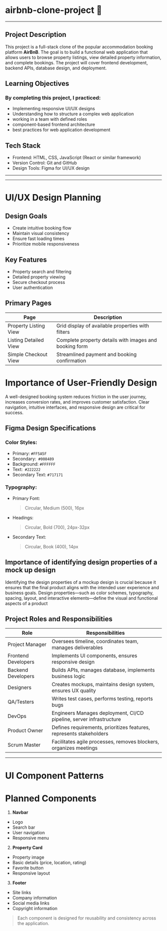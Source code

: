 # airbnb-clone-project 🏤

---

## Project Description

This project is a full-stack clone of the popular accommodation booking platform **AirBnB**. The goal is to build a functional web application that allows users to browse property listings, view detailed property information, and complete bookings. The project will cover frontend development, backend APIs, database design, and deployment.

## Learning Objectives

### By completing this project, I practiced:

- Implementing responsive UI/UX designs
- Understanding how to structure a complex web application
- working in a team with defined roles
- component-based frontend architecture
- best practices for web application development

## Tech Stack

- Frontend: HTML, CSS, JavaScript (React or similar framework)
- Version Control: Git and GitHub
- Design Tools: Figma for UI/UX design

---

---

# UI/UX Design Planning

## Design Goals

- Create intuitive booking flow
- Maintain visual consistency
- Ensure fast loading times
- Prioritize mobile responsiveness

## Key Features

- Property search and filtering
- Detailed property viewing
- Secure checkout process
- User authentication

## Primary Pages

| **Page**              | **Description**                                        |
| --------------------- | ------------------------------------------------------ |
| Property Listing View | Grid display of available properties with filters      |
| Listing Detailed View | Complete property details with images and booking form |
| Simple Checkout View  | Streamlined payment and booking confirmation           |

# Importance of User-Friendly Design

A well-designed booking system reduces friction in the user journey, increases conversion rates, and improves customer satisfaction. Clear navigation, intuitive interfaces, and responsive design are critical for success.

## Figma Design Specifications

### Color Styles:

- Primary: `#FF5A5F`
- Secondary:` #008489`
- Background: `#FFFFFF`
- Text:` #222222`
- Secondary Text: `#717171`

### Typography:

- Primary Font:
  > Circular, Medium (500), 16px
- Headings:
  > Circular, Bold (700), 24px-32px
- Secondary Text:
  > Circular, Book (400), 14px

## Importance of identifying design properties of a mock up design

Identifying the design properties of a mockup design is crucial because it ensures that the final product aligns with the intended user experience and business goals. Design properties—such as color schemes, typography, spacing, layout, and interactive elements—define the visual and functional aspects of a product

## Project Roles and Responsibilities

| **Role**            | **Responsibilities**                                                |
| ------------------- | ------------------------------------------------------------------- |
| Project Manager     | Oversees timeline, coordinates team, manages deliverables           |
| Frontend Developers | Implements UI components, ensures responsive design                 |
| Backend Developers  | Builds APIs, manages database, implements business logic            |
| Designers           | Creates mockups, maintains design system, ensures UX quality        |
| QA/Testers          | Writes test cases, performs testing, reports bugs                   |
| DevOps              | Engineers Manages deployment, CI/CD pipeline, server infrastructure |
| Product Owner       | Defines requirements, prioritizes features, represents stakeholders |
| Scrum Master        | Facilitates agile processes, removes blockers, organizes meetings   |

---

# UI Component Patterns

# Planned Components

1. **Navbar**

- Logo
- Search bar
- User navigation
- Responsive menu

2. **Property Card**

- Property image
- Basic details (price, location, rating)
- Favorite button
- Responsive layout

3. **Footer**

- Site links
- Company information
- Social media links
- Copyright information

> Each component is designed for reusability and consistency across the application.
